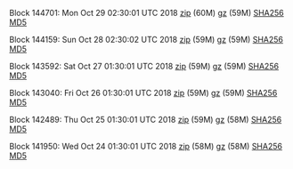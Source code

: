 Block 144701: Mon Oct 29 02:30:01 UTC 2018 [zip](https://files.01coin.io/mainnet/2018-10-29/bootstrap.dat.zip) (60M) [gz](https://files.01coin.io/mainnet/2018-10-29/bootstrap.dat.tar.gz) (59M) [SHA256](https://files.01coin.io/mainnet/2018-10-29/sha256.txt) [MD5](https://files.01coin.io/mainnet/2018-10-29/md5.txt)

Block 144159: Sun Oct 28 02:30:02 UTC 2018 [zip](https://files.01coin.io/mainnet/2018-10-28/bootstrap.dat.zip) (59M) [gz](https://files.01coin.io/mainnet/2018-10-28/bootstrap.dat.tar.gz) (59M) [SHA256](https://files.01coin.io/mainnet/2018-10-28/sha256.txt) [MD5](https://files.01coin.io/mainnet/2018-10-28/md5.txt)

Block 143592: Sat Oct 27 01:30:01 UTC 2018 [zip](https://files.01coin.io/mainnet/2018-10-27/bootstrap.dat.zip) (59M) [gz](https://files.01coin.io/mainnet/2018-10-27/bootstrap.dat.tar.gz) (59M) [SHA256](https://files.01coin.io/mainnet/2018-10-27/sha256.txt) [MD5](https://files.01coin.io/mainnet/2018-10-27/md5.txt)

Block 143040: Fri Oct 26 01:30:01 UTC 2018 [zip](https://files.01coin.io/mainnet/2018-10-26/bootstrap.dat.zip) (59M) [gz](https://files.01coin.io/mainnet/2018-10-26/bootstrap.dat.tar.gz) (59M) [SHA256](https://files.01coin.io/mainnet/2018-10-26/sha256.txt) [MD5](https://files.01coin.io/mainnet/2018-10-26/md5.txt)

Block 142489: Thu Oct 25 01:30:01 UTC 2018 [zip](https://files.01coin.io/mainnet/2018-10-25/bootstrap.dat.zip) (59M) [gz](https://files.01coin.io/mainnet/2018-10-25/bootstrap.dat.tar.gz) (58M) [SHA256](https://files.01coin.io/mainnet/2018-10-25/sha256.txt) [MD5](https://files.01coin.io/mainnet/2018-10-25/md5.txt)

Block 141950: Wed Oct 24 01:30:01 UTC 2018 [zip](https://files.01coin.io/mainnet/2018-10-24/bootstrap.dat.zip) (58M) [gz](https://files.01coin.io/mainnet/2018-10-24/bootstrap.dat.tar.gz) (58M) [SHA256](https://files.01coin.io/mainnet/2018-10-24/sha256.txt) [MD5](https://files.01coin.io/mainnet/2018-10-24/md5.txt)
